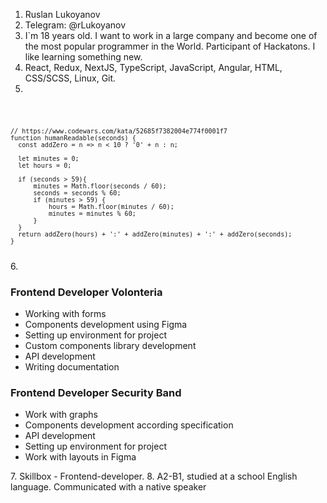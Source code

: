 1. Ruslan Lukoyanov
2. Telegram: @rLukoyanov
3. I`m 18 years old. I want to work in a large company and become one of the most popular programmer in the World. Participant of Hackatons. I like learning something new.
4. React, Redux, NextJS, TypeScript, JavaScript, Angular, HTML, CSS/SCSS, Linux, Git.
5. 
<code>

    // https://www.codewars.com/kata/52685f7382004e774f0001f7
    function humanReadable(seconds) {
      const addZero = n => n < 10 ? '0' + n : n;

      let minutes = 0;
      let hours = 0;

      if (seconds > 59){
          minutes = Math.floor(seconds / 60);
          seconds = seconds % 60;
          if (minutes > 59) {
              hours = Math.floor(minutes / 60);
              minutes = minutes % 60;
          }
      }
      return addZero(hours) + ':' + addZero(minutes) + ':' + addZero(seconds);
    }
</code>
6. 
<h3>Frontend Developer Volonteria</h3>
<ul>
  <li>Working with forms</li>
  <li>Components development using Figma</li>
  <li>Setting up environment for project</li>
  <li>Custom components library development</li>
  <li>API development</li>
  <li>Writing documentation</li>
</ul>
<h3>Frontend Developer Security Band</h3>
<ul>
  <li> Work with graphs</li>
  <li> Components development according specification</li>
  <li> API development</li>
  <li> Setting up environment for project</li>
  <li> Work with layouts in Figma</li>
</ul>
7. Skillbox - Frontend-developer.
8. A2-B1, studied at a school English language. Communicated with a native speaker
